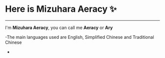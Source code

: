 # Here is Mizuhara Aeracy ✨

---

I'm **Mizuhara Aeracy**, you can call me **Aeracy** or **Ary**

-The main languages used are English, Simplified Chinese and Traditional Chinese

-
